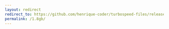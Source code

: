```yaml
---
layout: redirect
redirect_to: https://github.com/henrique-coder/turbospeed-files/releases/download/turbospeed-files/turbospeed-file-1.8gb.bin
permalink: /1.8gb/
---
```

